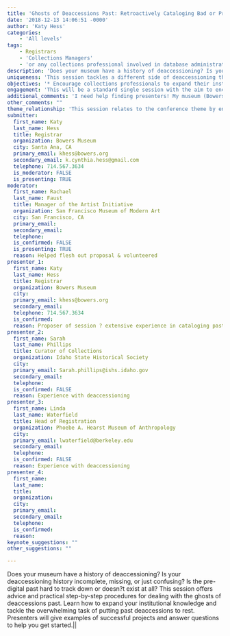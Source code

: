 ```yaml
---
title: 'Ghosts of Deaccessions Past: Retroactively Cataloging Bad or Pre-Digital Deaccessions'
date: '2018-12-13 14:06:51 -0000'
author: 'Katy Hess'
categories:
    - 'All levels'
tags:
    - Registrars
    - 'Collections Managers'
    - 'or any collections professional involved in database administration whose institution has a history of deaccessioning.'
description: 'Does your museum have a history of deaccessioning? Is your deaccessioning history incomplete, missing, or just confusing? Is the pre-digital past hard to track down or doesn''t exist at all? This session offers advice and practical step-by-step procedures for dealing with the ghosts of deaccessions past. Learn how to expand your institutional knowledge and tackle the overwhelming task of putting past deaccessions to rest. Presenters will give examples of successful projects and answer questions to help you get started.'
uniqueness: 'This session tackles a different side of deaccessioning that is rarely discussed but often encountered and offers a practical alternative to glazing over the problem.'
objectives: '* Encourage collections professionals to expand their institutional knowledge by examining the deaccessioning practices of their predecessors. * Provide clear and concise objectives and step by step procedures to make sense of and properly document bad or pre-digital deaccessions. * Illustrate the benefits of cleaning up deaccessions past for the overall health of the permanent collection and accuracy of the database.'
engagement: 'This will be a standard single session with the aim to encourage collections professionals to expand their institutional knowledge, to engage with the problems in their database, and give them the confidence to tackle bad, hastily carried out, or sometimes decades-old deaccessions. Presenters will give examples of bad deaccessions along with step-by-step procedures on how to ''''fix'' and properly document them to avoid confusion for their successors, followed by plenty of time for Q&A.'
additional_comments: 'I need help finding presenters! My museum (Bowers Museum) is a world art museum, with a collection of over 80,000 in both ethnographic and fine art with a foundation in local history. Presenters from different institutions (larger or smaller, contemporary, natural history, etc.) with a history of deaccessioning or a desire to provide an example for case study would be ideal for this session. I am also very open to input on the session description & advice on how to make it more engaging & exciting.'
other_comments: ""
theme_relationship: 'This session relates to the conference theme by encouraging collections professionals to take a more active role in contributing to the overall efficacy and accuracy of their collection & database by ENGAGE-ing & learning when faced with a problem rather than passing it on to their future successors.'
submitter:
  first_name: Katy
  last_name: Hess
  title: Registrar
  organization: Bowers Museum
  city: Santa Ana, CA
  primary_email: khess@bowers.org
  secondary_email: k.cynthia.hess@gmail.com
  telephone: 714.567.3634
  is_moderator: FALSE
  is_presenting: TRUE
moderator:
  first_name: Rachael
  last_name: Faust
  title: Manager of the Artist Initiative
  organization: San Francisco Museum of Modern Art
  city: San Francisco, CA
  primary_email:
  secondary_email:
  telephone:
  is_confirmed: FALSE
  is_presenting: TRUE
  reason: Helped flesh out proposal & volunteered
presenter_1:
  first_name: Katy
  last_name: Hess
  title: Registrar
  organization: Bowers Museum
  city:
  primary_email: khess@bowers.org
  secondary_email:
  telephone: 714.567.3634
  is_confirmed:
  reason: Proposer of session ? extensive experience in cataloging past deaccessions in CaliforniaIs this presenter confirmed?_X_ Yes                           ___ No
presenter_2:
  first_name: Sarah
  last_name: Phillips
  title: Curator of Collections
  organization: Idaho State Historical Society
  city:
  primary_email: Sarah.phillips@ishs.idaho.gov
  secondary_email:
  telephone:
  is_confirmed: FALSE
  reason: Experience with deaccessioning
presenter_3:
  first_name: Linda
  last_name: Waterfield
  title: Head of Registration
  organization: Phoebe A. Hearst Museum of Anthropology
  city:
  primary_email: lwaterfield@berkeley.edu
  secondary_email:
  telephone:
  is_confirmed: FALSE
  reason: Experience with deaccessioning
presenter_4:
  first_name:
  last_name:
  title:
  organization:
  city:
  primary_email:
  secondary_email:
  telephone:
  is_confirmed:
  reason:
keynote_suggestions: ""
other_suggestions: ""

---
```

Does your museum have a history of deaccessioning? Is your deaccessioning history incomplete, missing, or just confusing? Is the pre-digital past hard to track down or doesn?t exist at all? This session offers advice and practical step-by-step procedures for dealing with the ghosts of deaccessions past. Learn how to expand your institutional knowledge and tackle the overwhelming task of putting past deaccessions to rest. Presenters will give examples of successful projects and answer questions to help you get started.||
